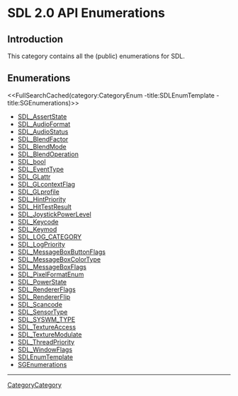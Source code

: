 

# SDL 2.0 API Enumerations


## Introduction

This category contains all the (public) enumerations for SDL.

## Enumerations

<<FullSearchCached(category:CategoryEnum -title:SDLEnumTemplate -title:SGEnumerations)>>

<!-- BEGIN CATEGORY LIST -->
- [SDL_AssertState](SDL_AssertState)
- [SDL_AudioFormat](SDL_AudioFormat)
- [SDL_AudioStatus](SDL_AudioStatus)
- [SDL_BlendFactor](SDL_BlendFactor)
- [SDL_BlendMode](SDL_BlendMode)
- [SDL_BlendOperation](SDL_BlendOperation)
- [SDL_bool](SDL_bool)
- [SDL_EventType](SDL_EventType)
- [SDL_GLattr](SDL_GLattr)
- [SDL_GLcontextFlag](SDL_GLcontextFlag)
- [SDL_GLprofile](SDL_GLprofile)
- [SDL_HintPriority](SDL_HintPriority)
- [SDL_HitTestResult](SDL_HitTestResult)
- [SDL_JoystickPowerLevel](SDL_JoystickPowerLevel)
- [SDL_Keycode](SDL_Keycode)
- [SDL_Keymod](SDL_Keymod)
- [SDL_LOG_CATEGORY](SDL_LOG_CATEGORY)
- [SDL_LogPriority](SDL_LogPriority)
- [SDL_MessageBoxButtonFlags](SDL_MessageBoxButtonFlags)
- [SDL_MessageBoxColorType](SDL_MessageBoxColorType)
- [SDL_MessageBoxFlags](SDL_MessageBoxFlags)
- [SDL_PixelFormatEnum](SDL_PixelFormatEnum)
- [SDL_PowerState](SDL_PowerState)
- [SDL_RendererFlags](SDL_RendererFlags)
- [SDL_RendererFlip](SDL_RendererFlip)
- [SDL_Scancode](SDL_Scancode)
- [SDL_SensorType](SDL_SensorType)
- [SDL_SYSWM_TYPE](SDL_SYSWM_TYPE)
- [SDL_TextureAccess](SDL_TextureAccess)
- [SDL_TextureModulate](SDL_TextureModulate)
- [SDL_ThreadPriority](SDL_ThreadPriority)
- [SDL_WindowFlags](SDL_WindowFlags)
- [SDLEnumTemplate](SDLEnumTemplate)
- [SGEnumerations](SGEnumerations)
<!-- END CATEGORY LIST -->
----
[CategoryCategory](CategoryCategory)

